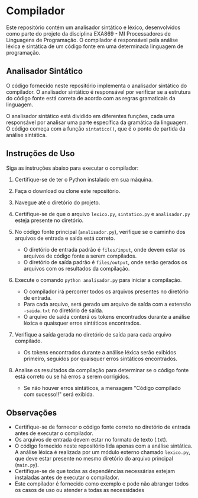 # Compilador

Este repositório contém um analisador sintático e léxico, desenvolvidos como parte do projeto da disciplina EXA869 - MI Processadores de Linguagens de Programação. O compilador é responsável pela análise léxica e sintática de um código fonte em uma determinada linguagem de programação.

## Analisador Sintático

O código fornecido neste repositório implementa o analisador sintático do compilador. O analisador sintático é responsável por verificar se a estrutura do código fonte está correta de acordo com as regras gramaticais da linguagem.

O analisador sintático está dividido em diferentes funções, cada uma responsável por analisar uma parte específica da gramática da linguagem. O código começa com a função `sintatico()`, que é o ponto de partida da análise sintática.

## Instruções de Uso

Siga as instruções abaixo para executar o compilador:

1. Certifique-se de ter o Python instalado em sua máquina.

2. Faça o download ou clone este repositório.

3. Navegue até o diretório do projeto.

4. Certifique-se de que o arquivo `lexico.py`, `sintatico.py` e `analisador.py` esteja presente no diretório.

5. No código fonte principal (`analisador.py`), verifique se o caminho dos arquivos de entrada e saída está correto.

   - O diretório de entrada padrão é `files/input`, onde devem estar os arquivos de código fonte a serem compilados.
   - O diretório de saída padrão é `files/output`, onde serão gerados os arquivos com os resultados da compilação.

6. Execute o comando `python analisador.py` para iniciar a compilação.

   - O compilador irá percorrer todos os arquivos presentes no diretório de entrada.
   - Para cada arquivo, será gerado um arquivo de saída com a extensão `-saida.txt` no diretório de saída.
   - O arquivo de saída conterá os tokens encontrados durante a análise léxica e quaisquer erros sintáticos encontrados.

7. Verifique a saída gerada no diretório de saída para cada arquivo compilado.

   - Os tokens encontrados durante a análise léxica serão exibidos primeiro, seguidos por quaisquer erros sintáticos encontrados.

8. Analise os resultados da compilação para determinar se o código fonte está correto ou se há erros a serem corrigidos.
   - Se não houver erros sintáticos, a mensagem "Código compilado com sucesso!!" será exibida.

## Observações

- Certifique-se de fornecer o código fonte correto no diretório de entrada antes de executar o compilador.
- Os arquivos de entrada devem estar no formato de texto (.txt).
- O código fornecido neste repositório lida apenas com a análise sintática. A análise léxica é realizada por um módulo externo chamado `lexico.py`, que deve estar presente no mesmo diretório do arquivo principal (`main.py`).
- Certifique-se de que todas as dependências necessárias estejam instaladas antes de executar o compilador.
- Este compilador é fornecido como exemplo e pode não abranger todos os casos de uso ou atender a todas as necessidades
